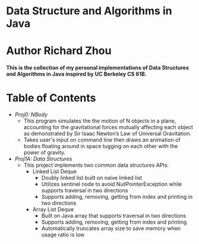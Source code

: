 # Data Structure and Algorithms in Java
# Author Richard Zhou

#### This is the collection of my personal implementations of Data Structures and Algorithms in Java inspired by UC Berkeley CS 61B.

# Table of Contents
* *Proj0: NBody*
    * This program simulates the the motion of N objects in a plane, accounting for the gravitational forces mutually affecting each object as demonstrated by Sir Isaac Newton’s Law of Universal Gravitation.
    * Takes user's input on command line then draws an animation of bodies floating around in space tugging on each other with 
    the power of gravity.
* _Proj1A: Data Structures_ 
    * This project implements two common data structures APIs:
        * Linked List Deque
            * Doubly linked list built on naive linked list
            * Utilizes sentinel node to avoid NullPointerException while 
            supports traversal in two directions
            * Supports adding, removing, getting from index and printing in two directions
        * Array List Deque
            * Built on Java array that supports traversal in two directions
            * Supports adding, removing, getting from index and printing
            * Automatically truncates array size to save memory when usage ratio is low
            
